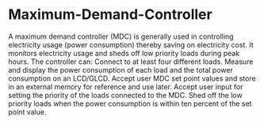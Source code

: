 # Maximum-Demand-Controller
A maximum demand controller (MDC) is generally used in controlling electricity usage (power consumption) thereby saving on electricity cost. It monitors electricity usage and sheds off low priority loads during peak hours.
The controller can:
Connect to at least four different loads.
Measure and display the power consumption of each load and the total power consumption on an LCD/GLCD.
Accept user MDC set point values and store in an external memory for reference and use later.
Accept user input for setting the priority of the loads connected to the MDC.
Shed off the low priority loads when the power consumption is within ten percent of the set point value.
